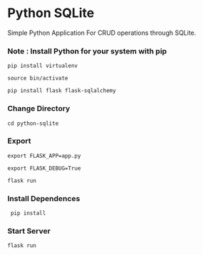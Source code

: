 # Python SQLite
Simple Python Application For CRUD operations through SQLite.


### Note : Install Python for your system with pip
```pip install virtualenv```

```source bin/activate```

```pip install flask flask-sqlalchemy```

### Change Directory
```cd python-sqlite```

### Export 
```export FLASK_APP=app.py```

```export FLASK_DEBUG=True```

``` flask run ``` 

### Install Dependences 
``` pip install```
### Start Server
```flask run```


